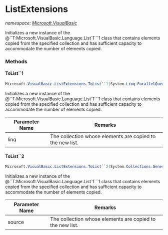 ﻿# ListExtensions
_namespace: <a href="#" onClick="load('/docs/Microsoft.VisualBasic/index.md')">Microsoft.VisualBasic</a>_

Initializes a new instance of the @``T:Microsoft.VisualBasic.Language.List`1```1 class that
 contains elements copied from the specified collection and has sufficient capacity
 to accommodate the number of elements copied.



### Methods

#### ToList``1
```csharp
Microsoft.VisualBasic.ListExtensions.ToList``1(System.Linq.ParallelQuery{``0})
```
Initializes a new instance of the @``T:Microsoft.VisualBasic.Language.List`1```1 class that
 contains elements copied from the specified collection and has sufficient capacity
 to accommodate the number of elements copied.

|Parameter Name|Remarks|
|--------------|-------|
|linq|The collection whose elements are copied to the new list.|


#### ToList``2
```csharp
Microsoft.VisualBasic.ListExtensions.ToList``2(System.Collections.Generic.IEnumerable{``0},System.Func{``0,``1},System.Boolean)
```
Initializes a new instance of the @``T:Microsoft.VisualBasic.Language.List`1```1 class that
 contains elements copied from the specified collection and has sufficient capacity
 to accommodate the number of elements copied.

|Parameter Name|Remarks|
|--------------|-------|
|source|The collection whose elements are copied to the new list.|



